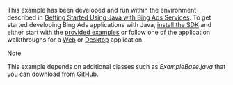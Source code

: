 This example has been developed and run within the environment described in [Getting Started Using Java with Bing Ads Services](../../../concepts/get-started/getting-started-using-java-with-bing-ads-services.md). To get started developing Bing Ads applications with Java, [install the SDK](../../../concepts/get-started/getting-started-using-java-with-bing-ads-services.md#installation) and either start with the [provided examples](http://go.microsoft.com/fwlink/?LinkId=525443) or follow one of the application walkthroughs for a [Web](Walkthrough:%20Bing%20Ads%20Web%20Application%20in%20Java.md) or [Desktop](Walkthrough:%20Bing%20Ads%20Desktop%20Application%20in%20Java.md) application.

> [!NOTE]
> This example depends on additional classes such as *ExampleBase.java* that you can download from [GitHub](http://go.microsoft.com/fwlink/?LinkId=525443).
